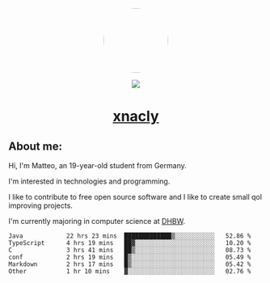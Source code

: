 <p align="center">
  <img style="border-radius: 100px" width="128" height="128" src="https://avatars.githubusercontent.com/u/47723417?v=4"/>
</p>
<p align="center">
  <img src="https://komarev.com/ghpvc/?username=xnacly&&style=flat-square"/>
</p>

<h1 align="center"><a href="https://xnacly.me/"> xnacly</a> </h1>

<h2> About me:</h2>

<p>Hi, I'm Matteo, an 19-year-old student from Germany. </p>
<p>I'm interested in technologies and programming.</p>
<p>I like to contribute to free open source software and I like to create small qol improving projects.</p>
<p>I'm currently majoring in computer science at <a href="https://www.dhbw.de/startseite">DHBW</a>.</p>

<!--START_SECTION:waka-->

```text
Java            22 hrs 23 mins  █████████████▒░░░░░░░░░░░   52.86 %
TypeScript      4 hrs 19 mins   ██▓░░░░░░░░░░░░░░░░░░░░░░   10.20 %
C               3 hrs 41 mins   ██▒░░░░░░░░░░░░░░░░░░░░░░   08.73 %
conf            2 hrs 19 mins   █▒░░░░░░░░░░░░░░░░░░░░░░░   05.49 %
Markdown        2 hrs 17 mins   █▒░░░░░░░░░░░░░░░░░░░░░░░   05.42 %
Other           1 hr 10 mins    ▓░░░░░░░░░░░░░░░░░░░░░░░░   02.76 %
```

<!--END_SECTION:waka-->
